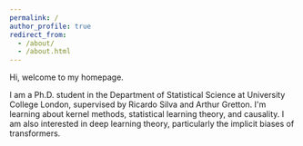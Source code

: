 ```yaml
---
permalink: /
author_profile: true
redirect_from: 
  - /about/
  - /about.html
---
```


Hi, welcome to my homepage.

I am a Ph.D. student in the Department of Statistical Science at University College London, supervised by Ricardo Silva and Arthur Gretton. I'm learning about kernel methods, statistical learning theory, and causality. I am also interested in deep learning theory, particularly the implicit biases of transformers. 


